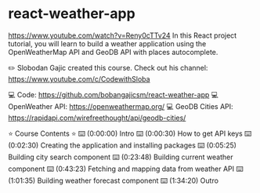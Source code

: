 # react-weather-app
https://www.youtube.com/watch?v=Reny0cTTv24
In this React project tutorial, you will learn to build a weather application using the OpenWeatherMap API and GeoDB API with places autocomplete. 

✏️ Slobodan Gajic created this course. Check out his channel: https://www.youtube.com/c/CodewithSloba

💻 Code: https://github.com/bobangajicsm/react-weather-app
💻 OpenWeather API: https://openweathermap.org/
💻 GeoDB Cities API: https://rapidapi.com/wirefreethought/api/geodb-cities/

⭐️ Course Contents ⭐️
⌨️ (0:00:00) Intro
⌨️ (0:00:30) How to get API keys
⌨️ (0:02:30) Creating the application and installing packages
⌨️ (0:05:25) Building city search component
⌨️ (0:23:48) Building current weather component
⌨️ (0:43:23) Fetching and mapping data from weather API
⌨️ (1:01:35) Building weather forecast component
⌨️ (1:34:20) Outro

